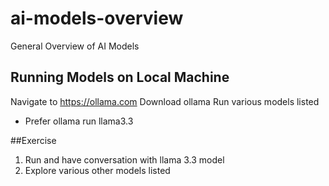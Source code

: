 # ai-models-overview
General Overview of AI Models

## Running Models on Local Machine
Navigate to https://ollama.com
Download ollama 
Run various models listed 

- Prefer ollama run llama3.3

##Exercise
1. Run and have conversation with llama 3.3 model
2. Explore various other models listed
